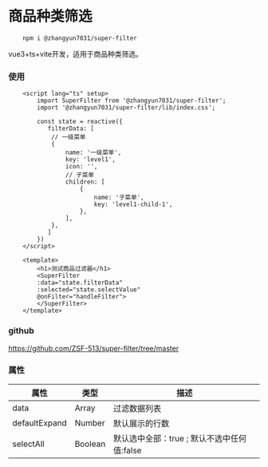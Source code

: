 # 商品种类筛选

```
    npm i @zhangyun7031/super-filter
```
vue3+ts+vite开发，适用于商品种类筛选。

### 使用
```
    <script lang="ts" setup>
        import SuperFilter from '@zhangyun7031/super-filter';
        import '@zhangyun7031/super-filter/lib/index.css';

        const state = reactive({
           filterData: [
            // 一级菜单
            { 
                name: '一级菜单',
                key: 'level1',
                icon: '',
                // 子菜单
                children: [ 
                    {
                        name: '子菜单',
                        key: 'level1-child-1',
                    },
                ],
            },
           ] 
        })
    </script>

    <template>
        <h1>测试商品过滤器</h1>
        <SuperFilter 
        :data="state.filterData" 
        :selected="state.selectValue" 
        @onFilter="handleFilter">
        </SuperFilter>
    </template>
```

### github
https://github.com/ZSF-513/super-filter/tree/master
### 属性

| 属性      | 类型 | 描述|
| ----------- | ----------- |----------- |
| data      | Array       |过滤数据列表|
| defaultExpand   | Number        |默认展示的行数|
| selectAll   | Boolean        |默认选中全部：true ; 默认不选中任何值:false|